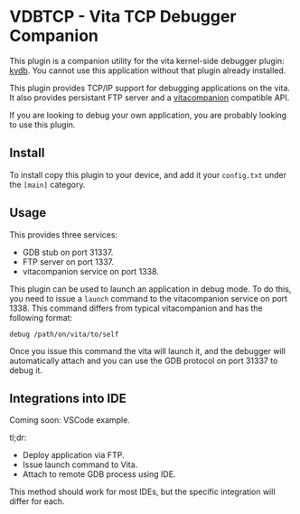 # VDBTCP - Vita TCP Debugger Companion

This plugin is a companion utility for the vita kernel-side debugger plugin: [kvdb][1]. You cannot use this application without that plugin already installed.

This plugin provides TCP/IP support for debugging applications on the vita. It also provides persistant FTP server and a [vitacompanion][2] compatible API.

If you are looking to debug your own application, you are probably looking to use this plugin.

## Install
To install copy this plugin to your device, and add it your `config.txt` under the `[main]` category.

## Usage
This provides three services:
* GDB stub on port 31337.
* FTP server on port 1337.
* vitacompanion service on port 1338.

This plugin can be used to launch an application in debug mode. To do this, you need to issue a `launch` command to the vitacompanion service on port 1338. This command differs from typical vitacompanion and has the following format:
```
debug /path/on/vita/to/self
```
Once you issue this command the vita will launch it, and the debugger will automatically attach and you can use the GDB protocol on port 31337 to debug it.

## Integrations into IDE
Coming soon: VSCode example.

tl;dr:
* Deploy application via FTP.
* Issue launch command to Vita.
* Attach to remote GDB process using IDE.

This method should work for most IDEs, but the specific integration will differ for each.

  [1]: https://github.com/DaveeFTW/kvdb
  [2]: https://github.com/devnoname120/vitacompanion